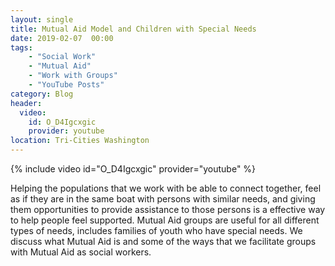```yaml
---
layout: single
title: Mutual Aid Model and Children with Special Needs
date: 2019-02-07  00:00
tags:
    - "Social Work"
    - "Mutual Aid"
    - "Work with Groups"
    - "YouTube Posts"
category: Blog
header:
  video:
    id: O_D4Igcxgic
    provider: youtube
location: Tri-Cities Washington
---
```


{% include video id="O_D4Igcxgic" provider="youtube" %}

Helping the populations that we work with be able to connect together, feel as if they are in the same boat with persons with similar needs, and giving them opportunities to provide assistance to those persons is a effective way to help people feel supported. Mutual Aid groups are useful for all different types of needs, includes families of youth who have special needs. We discuss what Mutual Aid is and some of the ways that we facilitate groups with Mutual Aid as social workers.